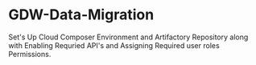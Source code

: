 # GDW-Data-Migration
Set's Up Cloud Composer Environment and Artifactory Repository along with Enabling Requried API's and Assigning Required user roles Permissions.